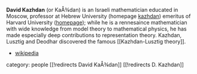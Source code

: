 __David Kazhdan__ (or KaÅ¾dan) is an Israeli mathematician educated in Moscow, professor at Hebrew University (homepage [kazhdan](http://www.ma.huji.ac.il/~kazhdan/)) emeritus of Harvard University ([homepage](http://www.math.harvard.edu/people/KazhdanDavid.html)); while he is a rennesaince mathematician with wide knowledge from model theory to mathematical physics, he has made especially deep contributions to representation theory. Kazhdan, Lusztig and Deodhar discovered the famous [[Kazhdan-Lusztig theory]]. 

* [wikipedia](http://en.wikipedia.org/wiki/David_Kazhdan)

category: people
[[!redirects David KaÅ¾dan]]
[[!redirects D. Kazhdan]]